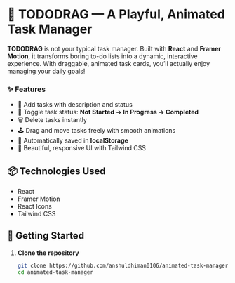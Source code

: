 # 🧩 TODODRAG — A Playful, Animated Task Manager

**TODODRAG** is not your typical task manager. Built with **React** and **Framer Motion**, it transforms boring to-do lists into a dynamic, interactive experience. With draggable, animated task cards, you’ll actually enjoy managing your daily goals!

### ✨ Features

- 📝 Add tasks with description and status
- 🔁 Toggle task status: **Not Started → In Progress → Completed**
- 🗑️ Delete tasks instantly
- 🕹️ Drag and move tasks freely with smooth animations
- 💾 Automatically saved in **localStorage**
- 🎨 Beautiful, responsive UI with Tailwind CSS

## 📦 Technologies Used

- React
- Framer Motion
- React Icons
- Tailwind CSS

## 🚀 Getting Started

1. **Clone the repository**
   ```bash
   git clone https://github.com/anshuldhiman0106/animated-task-manager.git
   cd animated-task-manager
